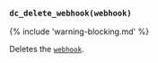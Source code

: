 ### `dc_delete_webhook(webhook)`

{% include 'warning-blocking.md' %}

Deletes the [`webhook`](/values/webhook.md).